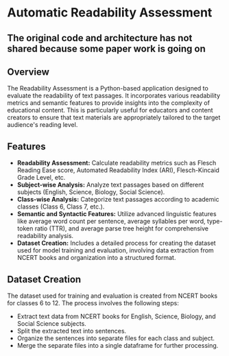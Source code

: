 # Automatic Readability Assessment 

## The original code and architecture has not shared because some paper work is going on
## Overview
The Readability Assessment is a Python-based application designed to evaluate the readability of text passages. It incorporates various readability metrics and semantic features to provide insights into the complexity of educational content. This  is particularly useful for educators and content creators to ensure that text materials are appropriately tailored to the target audience's reading level.

## Features
- **Readability Assessment:** Calculate readability metrics such as Flesch Reading Ease score, Automated Readability Index (ARI), Flesch-Kincaid Grade Level, etc.
- **Subject-wise Analysis:** Analyze text passages based on different subjects (English, Science, Biology, Social Science).
- **Class-wise Analysis:** Categorize text passages according to academic classes (Class 6, Class 7, etc.).
- **Semantic and Syntactic Features:** Utilize advanced linguistic features like average word count per sentence, average syllables per word, type-token ratio (TTR), and average parse tree height for comprehensive readability analysis.
- **Dataset Creation:** Includes a detailed process for creating the dataset used for model training and evaluation, involving data extraction from NCERT books and organization into a structured format.

## Dataset Creation
The dataset used for training and evaluation is created from NCERT books for classes 6 to 12. The process involves the following steps:
- Extract text data from NCERT books for English, Science, Biology, and Social Science subjects.
- Split the extracted text into sentences.
- Organize the sentences into separate files for each class and subject.
- Merge the separate files into a single dataframe for further processing.
